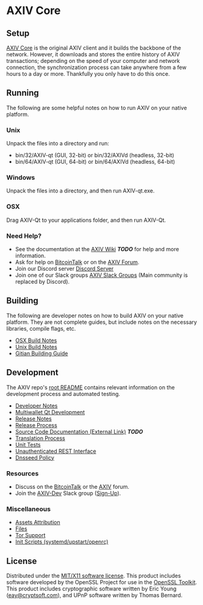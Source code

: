 AXIV Core
=====================

Setup
---------------------
[AXIV Core](http://AXIV.org/wallet) is the original AXIV client and it builds the backbone of the network. However, it downloads and stores the entire history of AXIV transactions; depending on the speed of your computer and network connection, the synchronization process can take anywhere from a few hours to a day or more. Thankfully you only have to do this once.

Running
---------------------
The following are some helpful notes on how to run AXIV on your native platform.

### Unix

Unpack the files into a directory and run:

- bin/32/AXIV-qt (GUI, 32-bit) or bin/32/AXIVd (headless, 32-bit)
- bin/64/AXIV-qt (GUI, 64-bit) or bin/64/AXIVd (headless, 64-bit)

### Windows

Unpack the files into a directory, and then run AXIV-qt.exe.

### OSX

Drag AXIV-Qt to your applications folder, and then run AXIV-Qt.

### Need Help?

* See the documentation at the [AXIV Wiki](https://en.bitcoin.it/wiki/Main_Page) ***TODO***
for help and more information.
* Ask for help on [BitcoinTalk](https://bitcointalk.org/index.php?topic=1262920.0) or on the [AXIV Forum](http://forum.AXIV.org/).
* Join our Discord server [Discord Server](https://discord.AXIV.org)
* Join one of our Slack groups [AXIV Slack Groups](https://AXIV.org/slack-logins/) (Main community is replaced by Discord).

Building
---------------------
The following are developer notes on how to build AXIV on your native platform. They are not complete guides, but include notes on the necessary libraries, compile flags, etc.

- [OSX Build Notes](build-osx.md)
- [Unix Build Notes](build-unix.md)
- [Gitian Building Guide](gitian-building.md)

Development
---------------------
The AXIV repo's [root README](https://github.com/AXIVteam/AXIV/blob/master/README.md) contains relevant information on the development process and automated testing.

- [Developer Notes](developer-notes.md)
- [Multiwallet Qt Development](multiwallet-qt.md)
- [Release Notes](release-notes.md)
- [Release Process](release-process.md)
- [Source Code Documentation (External Link)](https://dev.visucore.com/bitcoin/doxygen/) ***TODO***
- [Translation Process](translation_process.md)
- [Unit Tests](unit-tests.md)
- [Unauthenticated REST Interface](REST-interface.md)
- [Dnsseed Policy](dnsseed-policy.md)

### Resources

* Discuss on the [BitcoinTalk](https://bitcointalk.org/index.php?topic=1262920.0) or the [AXIV](http://forum.AXIV.org/) forum.
* Join the [AXIV-Dev](https://AXIV-dev.slack.com/) Slack group ([Sign-Up](https://AXIV-dev.herokuapp.com/)).

### Miscellaneous
- [Assets Attribution](assets-attribution.md)
- [Files](files.md)
- [Tor Support](tor.md)
- [Init Scripts (systemd/upstart/openrc)](init.md)

License
---------------------
Distributed under the [MIT/X11 software license](http://www.opensource.org/licenses/mit-license.php).
This product includes software developed by the OpenSSL Project for use in the [OpenSSL Toolkit](https://www.openssl.org/). This product includes
cryptographic software written by Eric Young ([eay@cryptsoft.com](mailto:eay@cryptsoft.com)), and UPnP software written by Thomas Bernard.

